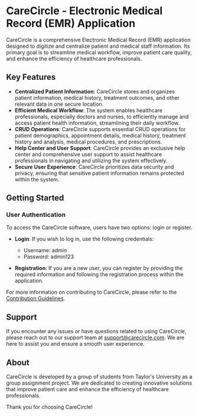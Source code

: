 # CareCircle - Electronic Medical Record (EMR) Application

CareCircle is a comprehensive Electronic Medical Record (EMR) application designed to digitize and centralize patient and medical staff information. Its primary goal is to streamline medical workflow, improve patient care quality, and enhance the efficiency of healthcare professionals.

## Key Features

- **Centralized Patient Information**: CareCircle stores and organizes patient information, medical history, treatment outcomes, and other relevant data in one secure location.
- **Efficient Medical Workflow**: The system enables healthcare professionals, especially doctors and nurses, to efficiently manage and access patient health information, streamlining their daily workflow.
- **CRUD Operations**: CareCircle supports essential CRUD operations for patient demographics, appointment details, medical history, treatment history and analysis, medical procedures, and prescriptions.
- **Help Center and User Support**: CareCircle provides an exclusive help center and comprehensive user support to assist healthcare professionals in navigating and utilizing the system effectively.
- **Secure User Experience**: CareCircle prioritizes data security and privacy, ensuring that sensitive patient information remains protected within the system.

## Getting Started

### User Authentication

To access the CareCircle software, users have two options: login or register. 

- **Login**: If you wish to log in, use the following credentials:
  - Username: admin
  - Password: admin123

- **Registration**: If you are a new user, you can register by providing the required information and following the registration process within the application.


For more information on contributing to CareCircle, please refer to the [Contribution Guidelines](link-to-contribution-guidelines).

## Support

If you encounter any issues or have questions related to using CareCircle, please reach out to our support team at support@carecircle.com. We are here to assist you and ensure a smooth user experience.


## About

CareCircle is developed by a group of students from Taylor's University as a group assignment project. We are dedicated to creating innovative solutions that improve patient care and enhance the efficiency of healthcare professionals.

Thank you for choosing CareCircle!
